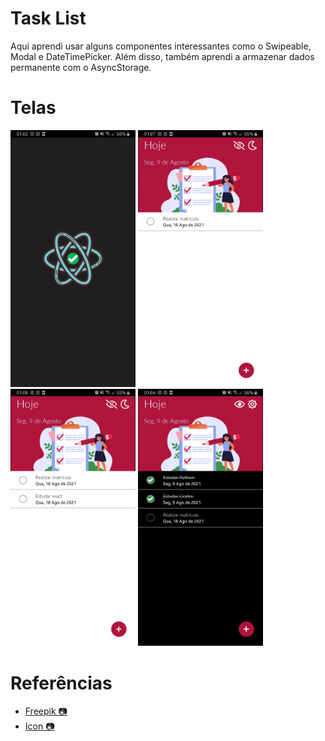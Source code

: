 # Task List
Aqui aprendi usar alguns componentes interessantes como o Swipeable, Modal e DateTimePicker. Além disso, também aprendi a armazenar dados permanente com o AsyncStorage.

# Telas
<p float="left">
  <img src="./telas/open.gif" width="200" title='Tela Splash' />
  <img src="./telas/addTask.gif" width="200" title='Adicionar Tarefa'/> 
  <img src="./telas/delete.gif" width="200" title='Deletear'/> 
  <img src="./telas/light_view.gif" width="200" title='Light'/> 

</p>

# Referências

- [Freepik 📷](https://br.freepik.com/vetores-gratis/lista-de-verificacao-ou-conceito-de-pesquisa_9649176.htm#page=1&query=task&position=17)
- [Icon 📷](https://iconscout.com/)
